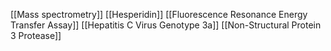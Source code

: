 [[Mass spectrometry]]
[[Hesperidin]]
[[Fluorescence Resonance Energy Transfer Assay]]
[[Hepatitis C Virus Genotype 3a]]
[[Non-Structural Protein 3 Protease]]
